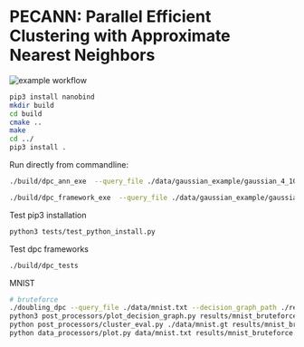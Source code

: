 # PECANN: Parallel Efficient Clustering with Approximate Nearest Neighbors

![example workflow](https://github.com/yushangdi/DPC-ANN/actions/workflows/build-package-and-run-tests.yml/badge.svg)

```bash
pip3 install nanobind
mkdir build
cd build
cmake ..
make
cd ../
pip3 install .
```

Run directly from commandline:
```bash
./build/dpc_ann_exe  --query_file ./data/gaussian_example/gaussian_4_1000.data --decision_graph_path ./results/gaussian_4_1000.dg 

./build/dpc_framework_exe  --query_file ./data/gaussian_example/gaussian_4_1000.data --decision_graph_path ./results/gaussian_4_1000.dg --output_file ./results/gaussian_4_1000.cluster --dist_cutoff 8.36 
```

Test pip3 installation
```bash
python3 tests/test_python_install.py
```

Test dpc frameworks
```bash
./build/dpc_tests
```

MNIST
```bash
# bruteforce
./doubling_dpc --query_file ./data/mnist.txt --decision_graph_path ./results/mnist_bruteforce.dg --output_file ./results/mnist_bruteforce.cluster --dist_cutoff 8 --bruteforce true
python3 post_processors/plot_decision_graph.py results/mnist_bruteforce.dg 10 mnist_bruteforce
python post_processors/cluster_eval.py ./data/mnist.gt results/mnist_bruteforce.cluster 
python data_processors/plot.py data/mnist.txt results/mnist_bruteforce.cluster results/mnist.png 0 1

```

